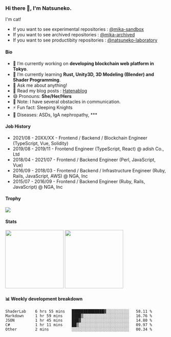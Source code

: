 ### Hi there 👋, I'm Natsuneko.

I'm cat!

* If you want to see experimental repositories : [@mika-sandbox](https://github.com/mika-sandbox)
* If you want to see archived repositories : [@mika-archived](https://github.com/mika-archived)
* If you want to see productibity repositories : [@natsuneko-laboratory](https://github.com/natsuneko-laboratory)


#### Bio

<!--
**mika-f/mika-f** is a ✨ _special_ ✨ repository because its `README.md` (this file) appears on your GitHub profile.

Here are some ideas to get you started:

- 🔭 I’m currently working on ...
- 🌱 I’m currently learning ...
- 👯 I’m looking to collaborate on ...
- 🤔 I’m looking for help with ...
- 💬 Ask me about ...
- 📫 How to reach me: ...
- 😄 Pronouns: ...
- ⚡ Fun fact: ...
-->

- 🔭 I’m currently working on **developing blockchain web platform in Tokyo**.
- 🌱 I’m currently learning **Rust, Unity3D, 3D Modeling (Blender) and Shader Programming**.
- 💬 Ask me about anything!
- 📝 Read my blog posts : [Hatenablog](https://mikazuki.hatenablog.jp/)
- 😄 Pronouns: **She/Her/Hers**
- 📓 Note: I have several obstacles in communication.
- ⚡ Fun fact: Sleeping Knights
- 🏥 Diseases: ASDs, IgA nephropathy, ***

#### Job History

* 2021/08 - 20XX/XX - Frontend / Backend / Blockchain Engineer (TypeScript, Vue, Solidity)
* 2019/08 - 2019/11 - Frontend Engineer (TypeScript, React) @ adish Co., Ltd
* 2018/04 - 2021/07 - Frontend / Backend Engineer (Perl, JavaScript, Vue)
* 2016/09 - 2018/03 - Frontend / Backend / Infrastructure Engineer (Ruby, Rails, JavaScript, AWS) @ NGA, Inc
* 2015/07 - 2016/09 - Frontend / Backend Engineer (Ruby, Rails, JavaScript) @ NGA, Inc

#### Trophy

<img src="https://github-profile-trophy.vercel.app/?username=mika-f&no-frame=true&row=1&column=6" />

#### Stats

<p>
  <img src="https://github-readme-stats.vercel.app/api?username=mika-f" height="182" />
  <img src="https://github-readme-stats.vercel.app/api/top-langs/?username=mika-f&layout=compact" height="182" />
</p>


#### 📊 Weekly development breakdown

<!--START_SECTION:waka-->

```text
ShaderLab    6 hrs 55 mins   ██████████████▓░░░░░░░░░░   58.11 %
Markdown     1 hr 59 mins    ████▒░░░░░░░░░░░░░░░░░░░░   16.76 %
JSON         1 hr 45 mins    ███▓░░░░░░░░░░░░░░░░░░░░░   14.80 %
C#           1 hr 11 mins    ██▒░░░░░░░░░░░░░░░░░░░░░░   09.97 %
Other        2 mins          ░░░░░░░░░░░░░░░░░░░░░░░░░   00.34 %
```

<!--END_SECTION:waka-->
